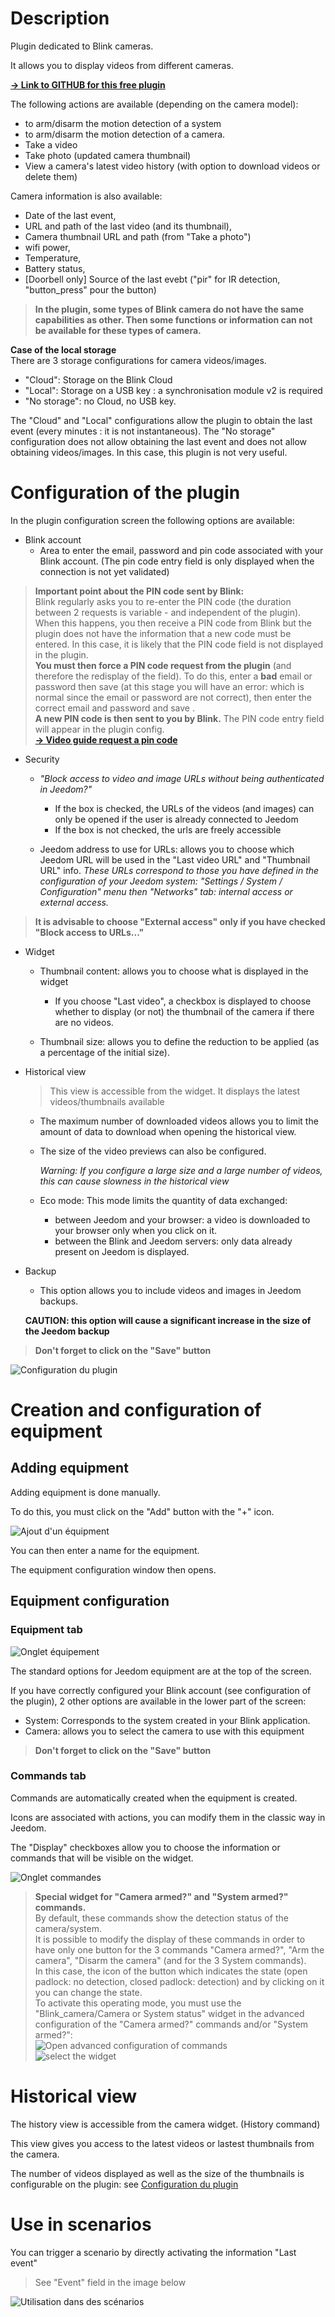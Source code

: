 # Description

Plugin dedicated to Blink cameras.

It allows you to display videos from different cameras.

[**&rarr; Link to GITHUB for this free plugin**](https://github.com/d9-197/blink_camera)

The following actions are available (depending on the camera model):
- to arm/disarm the motion detection of a system
- to arm/disarm the motion detection of a camera.
- Take a video
- Take photo (updated camera thumbnail)
- View a camera's latest video history (with option to download videos or delete them)

Camera information is also available:
* Date of the last event,
* URL and path of the last video (and its thumbnail),
* Camera thumbnail URL and path (from "Take a photo")
* wifi power,
* Temperature,
* Battery status,
* [Doorbell only] Source of the last evebt ("pir" for IR detection, "button_press" pour the button)

>**In the plugin, some types of Blink camera do not have the same capabilities as other. Then some functions or information can not be available for these types of camera.**

**Case of the local storage**\
There are 3 storage configurations for camera videos/images.
- "Cloud": Storage on the Blink Cloud
- "Local": Storage on a USB key : a synchronisation module v2 is required
- "No storage": no Cloud, no USB key.

The "Cloud" and "Local" configurations allow the plugin to obtain the last event (every minutes : it is not instantaneous).
The "No storage" configuration does not allow obtaining the last event and does not allow obtaining videos/images. In this case, this plugin is not very useful.   

# Configuration of the plugin

In the plugin configuration screen the following options are available:

* Blink account
  + Area to enter the email, password and pin code associated with your Blink account. (The pin code entry field is only displayed when the connection is not yet validated)

>**Important point about the PIN code sent by Blink:**\
>Blink regularly asks you to re-enter the PIN code (the duration between 2 requests is variable - and independent of the plugin). When this happens, you then receive a PIN code from Blink but the plugin does not have the information that a new code must be entered. In this case, it is likely that the PIN code field is not displayed in the plugin.\
**You must then force a PIN code request from the plugin** (and therefore the redisplay of the field). To do this, enter a __bad__ email or password then save (at this stage you will have an error: which is normal since the email or password are not correct), then enter the correct email and password and save .\
**A new PIN code is then sent to you by Blink.**
The PIN code entry field will appear in the plugin config.\
[**&rarr; Video guide request a pin code**](https://youtu.be/mDud775DjYQ)

* Security
  + _"Block access to video and image URLs without being authenticated in Jeedom?"_
    - If the box is checked, the URLs of the videos (and images) can only be opened if the user is already connected to Jeedom
    - If the box is not checked, the urls are freely accessible

  + Jeedom address to use for URLs: allows you to choose which Jeedom URL will be used in the "Last video URL" and "Thumbnail URL" info.
    *These URLs correspond to those you have defined in the configuration of your Jeedom system: "Settings / System / Configuration" menu then "Networks" tab: internal access or external access.*

>**It is advisable to choose "External access" only if you have checked "Block access to URLs..."**


* Widget
  + Thumbnail content: allows you to choose what is displayed in the widget
    + If you choose "Last video", a checkbox is displayed to choose whether to display (or not) the thumbnail of the camera if there are no videos.

  + Thumbnail size: allows you to define the reduction to be applied (as a percentage of the initial size).
    
* Historical view
  > This view is accessible from the widget. It displays the latest videos/thumbnails available
  + The maximum number of downloaded videos allows you to limit the amount of data to download when opening the historical view.
  + The size of the video previews can also be configured.

    *Warning: If you configure a large size and a large number of videos, this can cause slowness in the historical view*

  + Eco mode: This mode limits the quantity of data exchanged:
    + between Jeedom and your browser: a video is downloaded to your browser only when you click on it.
    + between the Blink and Jeedom servers: only data already present on Jeedom is displayed.


* Backup
  + This option allows you to include videos and images in Jeedom backups.
  
  **CAUTION: this option will cause a significant increase in the size of the Jeedom backup**

>**Don't forget to click on the "Save" button**

![Configuration du plugin](..\assets\images\cfg_plugin.png "Configuraion du plugin")

# Creation and configuration of equipment


## Adding equipment


Adding equipment is done manually.

To do this, you must click on the "Add" button with the "+" icon.

![Ajout d'un équipment](..\assets\images\cfg_plugin_general.png "Ajout d'un équipment")

You can then enter a name for the equipment.

The equipment configuration window then opens.

## Equipment configuration

### Equipment tab
![Onglet équipement](..\assets\images\cfg_equipment.png "Equipement")

The standard options for Jeedom equipment are at the top of the screen.

If you have correctly configured your Blink account (see configuration of the plugin), 2 other options are available in the lower part of the screen:
- System: Corresponds to the system created in your Blink application.
- Camera: allows you to select the camera to use with this equipment


>**Don't forget to click on the "Save" button**


### Commands tab

Commands are automatically created when the equipment is created.

Icons are associated with actions, you can modify them in the classic way in Jeedom.

The "Display" checkboxes allow you to choose the information or commands that will be visible on the widget.

![Onglet commandes](..\assets\images\cfg_commands.png "Commandes")

>**Special widget for "Camera armed?" and "System armed?" commands.**<br>
By default, these commands show the detection status of the camera/system.<br>
 It is possible to modify the display of these commands in order to have only one button for the 3 commands "Camera armed?", "Arm the camera", "Disarm the camera" (and for the 3 System commands).<br>In this case, the icon of the button which indicates the state (open padlock: no detection, closed padlock: detection) and by clicking on it you can change the state.<br>
 To activate this operating mode, you must use the "Blink_camera/Camera or System status" widget in the advanced configuration of the "Camera armed?" commands and/or "System armed?":<br>
>![Open advanced configuration of commands](..\assets\images\cfg_command_switch_1.png "Commands config")<br>
>![select the widget](..\assets\images\cfg_command_switch_2.png "Select widget")

Historical view
===
The history view is accessible from the camera widget. (History command)

This view gives you access to the latest videos or lastest thumbnails from the camera.

The number of videos displayed as well as the size of the thumbnails is configurable on the plugin: see [Configuration du plugin](#-Configuration-du-plugin)

Use in scenarios
===
You can trigger a scenario by directly activating the information "Last event"

> See "Event" field in the image below

![Utilisation dans des scénarios](..\assets\images\scenario2.png "Utilisation dans des scénarios")